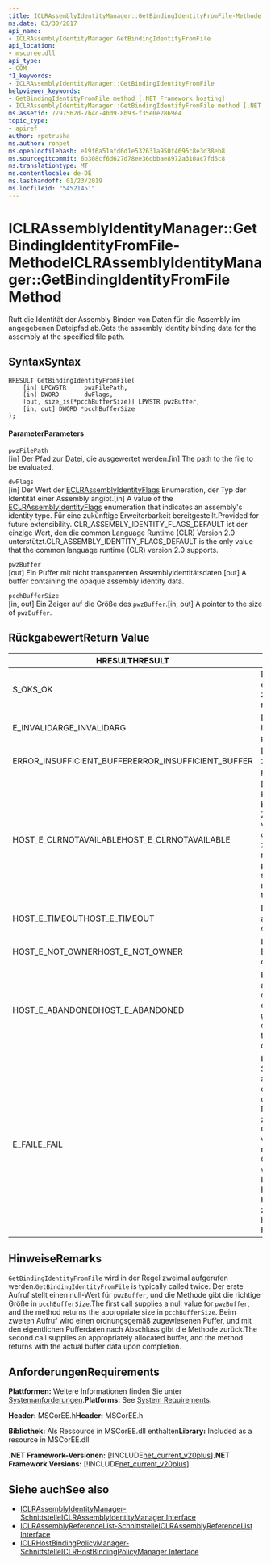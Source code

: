 ```yaml
---
title: ICLRAssemblyIdentityManager::GetBindingIdentityFromFile-Methode
ms.date: 03/30/2017
api_name:
- ICLRAssemblyIdentityManager.GetBindingIdentityFromFile
api_location:
- mscoree.dll
api_type:
- COM
f1_keywords:
- ICLRAssemblyIdentityManager::GetBindingIdentityFromFile
helpviewer_keywords:
- GetBindingIdentityFromFile method [.NET Framework hosting]
- ICLRAssemblyIdentityManager::GetBindingIdentifyFromFile method [.NET Framework hosting]
ms.assetid: 7797562d-7b4c-4bd9-8b93-f35e0e2869e4
topic_type:
- apiref
author: rpetrusha
ms.author: ronpet
ms.openlocfilehash: e19f6a51afd6d1e532631a950f4695c8e3d38eb8
ms.sourcegitcommit: 6b308cf6d627d78ee36dbbae8972a310ac7fd6c8
ms.translationtype: MT
ms.contentlocale: de-DE
ms.lasthandoff: 01/23/2019
ms.locfileid: "54521451"
---
```

# <a name="iclrassemblyidentitymanagergetbindingidentityfromfile-method"></a><span data-ttu-id="a558d-102">ICLRAssemblyIdentityManager::GetBindingIdentityFromFile-Methode</span><span class="sxs-lookup"><span data-stu-id="a558d-102">ICLRAssemblyIdentityManager::GetBindingIdentityFromFile Method</span></span>
<span data-ttu-id="a558d-103">Ruft die Identität der Assembly Binden von Daten für die Assembly im angegebenen Dateipfad ab.</span><span class="sxs-lookup"><span data-stu-id="a558d-103">Gets the assembly identity binding data for the assembly at the specified file path.</span></span>  
  
## <a name="syntax"></a><span data-ttu-id="a558d-104">Syntax</span><span class="sxs-lookup"><span data-stu-id="a558d-104">Syntax</span></span>  
  
```  
HRESULT GetBindingIdentityFromFile(  
    [in] LPCWSTR     pwzFilePath,  
    [in] DWORD       dwFlags,  
    [out, size_is(*pcchBufferSize)] LPWSTR pwzBuffer,  
    [in, out] DWORD *pcchBufferSize  
);  
```  
  
#### <a name="parameters"></a><span data-ttu-id="a558d-105">Parameter</span><span class="sxs-lookup"><span data-stu-id="a558d-105">Parameters</span></span>  
 `pwzFilePath`  
 <span data-ttu-id="a558d-106">[in] Der Pfad zur Datei, die ausgewertet werden.</span><span class="sxs-lookup"><span data-stu-id="a558d-106">[in] The path to the file to be evaluated.</span></span>  
  
 `dwFlags`  
 <span data-ttu-id="a558d-107">[in] Der Wert der [ECLRAssemblyIdentityFlags](../../../../docs/framework/unmanaged-api/hosting/eclrassemblyidentityflags-enumeration.md) Enumeration, der Typ der Identität einer Assembly angibt.</span><span class="sxs-lookup"><span data-stu-id="a558d-107">[in] A value of the [ECLRAssemblyIdentityFlags](../../../../docs/framework/unmanaged-api/hosting/eclrassemblyidentityflags-enumeration.md) enumeration that indicates an assembly's identity type.</span></span> <span data-ttu-id="a558d-108">Für eine zukünftige Erweiterbarkeit bereitgestellt.</span><span class="sxs-lookup"><span data-stu-id="a558d-108">Provided for future extensibility.</span></span> <span data-ttu-id="a558d-109">CLR_ASSEMBLY_IDENTITY_FLAGS_DEFAULT ist der einzige Wert, den die common Language Runtime (CLR) Version 2.0 unterstützt.</span><span class="sxs-lookup"><span data-stu-id="a558d-109">CLR_ASSEMBLY_IDENTITY_FLAGS_DEFAULT is the only value that the common language runtime (CLR) version 2.0 supports.</span></span>  
  
 `pwzBuffer`  
 <span data-ttu-id="a558d-110">[out] Ein Puffer mit nicht transparenten Assemblyidentitätsdaten.</span><span class="sxs-lookup"><span data-stu-id="a558d-110">[out] A buffer containing the opaque assembly identity data.</span></span>  
  
 `pcchBufferSize`  
 <span data-ttu-id="a558d-111">[in, out] Ein Zeiger auf die Größe des `pwzBuffer`.</span><span class="sxs-lookup"><span data-stu-id="a558d-111">[in, out] A pointer to the size of `pwzBuffer`.</span></span>  
  
## <a name="return-value"></a><span data-ttu-id="a558d-112">Rückgabewert</span><span class="sxs-lookup"><span data-stu-id="a558d-112">Return Value</span></span>  
  
|<span data-ttu-id="a558d-113">HRESULT</span><span class="sxs-lookup"><span data-stu-id="a558d-113">HRESULT</span></span>|<span data-ttu-id="a558d-114">Beschreibung</span><span class="sxs-lookup"><span data-stu-id="a558d-114">Description</span></span>|  
|-------------|-----------------|  
|<span data-ttu-id="a558d-115">S_OK</span><span class="sxs-lookup"><span data-stu-id="a558d-115">S_OK</span></span>|<span data-ttu-id="a558d-116">Die Methode wurde erfolgreich zurückgegeben.</span><span class="sxs-lookup"><span data-stu-id="a558d-116">The method returned successfully.</span></span>|  
|<span data-ttu-id="a558d-117">E_INVALIDARG</span><span class="sxs-lookup"><span data-stu-id="a558d-117">E_INVALIDARG</span></span>|<span data-ttu-id="a558d-118">Die angegebene `pwzFilePath` ist null.</span><span class="sxs-lookup"><span data-stu-id="a558d-118">The supplied `pwzFilePath` is null.</span></span>|  
|<span data-ttu-id="a558d-119">ERROR_INSUFFICIENT_BUFFER</span><span class="sxs-lookup"><span data-stu-id="a558d-119">ERROR_INSUFFICIENT_BUFFER</span></span>|<span data-ttu-id="a558d-120">Die Größe des `pwzBuffer` ist zu klein.</span><span class="sxs-lookup"><span data-stu-id="a558d-120">The size of `pwzBuffer` is too small.</span></span>|  
|<span data-ttu-id="a558d-121">HOST_E_CLRNOTAVAILABLE</span><span class="sxs-lookup"><span data-stu-id="a558d-121">HOST_E_CLRNOTAVAILABLE</span></span>|<span data-ttu-id="a558d-122">Die CLR wurde nicht in einen Prozess geladen und befindet sich in einem Zustand, in dem nicht verwalteten Code ausführen oder den Aufruf erfolgreich zu verarbeiten.</span><span class="sxs-lookup"><span data-stu-id="a558d-122">The CLR has not been loaded into a process, or the CLR is in a state in which it cannot run managed code or process the call successfully.</span></span>|  
|<span data-ttu-id="a558d-123">HOST_E_TIMEOUT</span><span class="sxs-lookup"><span data-stu-id="a558d-123">HOST_E_TIMEOUT</span></span>|<span data-ttu-id="a558d-124">Der Aufruf ist ein Timeout aufgetreten.</span><span class="sxs-lookup"><span data-stu-id="a558d-124">The call timed out.</span></span>|  
|<span data-ttu-id="a558d-125">HOST_E_NOT_OWNER</span><span class="sxs-lookup"><span data-stu-id="a558d-125">HOST_E_NOT_OWNER</span></span>|<span data-ttu-id="a558d-126">Der Aufrufer ist nicht Besitzer der Sperre.</span><span class="sxs-lookup"><span data-stu-id="a558d-126">The caller does not own the lock.</span></span>|  
|<span data-ttu-id="a558d-127">HOST_E_ABANDONED</span><span class="sxs-lookup"><span data-stu-id="a558d-127">HOST_E_ABANDONED</span></span>|<span data-ttu-id="a558d-128">Ein Ereignis wurde abgebrochen, während sich der blockierte Thread oder eine Fiber darauf gewartet.</span><span class="sxs-lookup"><span data-stu-id="a558d-128">An event was canceled while a blocked thread or fiber was waiting on it.</span></span>|  
|<span data-ttu-id="a558d-129">E_FAIL</span><span class="sxs-lookup"><span data-stu-id="a558d-129">E_FAIL</span></span>|<span data-ttu-id="a558d-130">Ein Unbekannter Schwerwiegender Fehler ist aufgetreten.</span><span class="sxs-lookup"><span data-stu-id="a558d-130">An unknown catastrophic failure occurred.</span></span> <span data-ttu-id="a558d-131">Wenn eine Methode E_FAIL zurückgegeben wird, ist die CLR nicht mehr im Prozess verwendet werden.</span><span class="sxs-lookup"><span data-stu-id="a558d-131">If a method returns E_FAIL, the CLR is no longer usable within the process.</span></span> <span data-ttu-id="a558d-132">Nachfolgende Aufrufe zum Hosten der Methoden HOST_E_CLRNOTAVAILABLE zurück.</span><span class="sxs-lookup"><span data-stu-id="a558d-132">Subsequent calls to hosting methods return HOST_E_CLRNOTAVAILABLE.</span></span>|  
  
## <a name="remarks"></a><span data-ttu-id="a558d-133">Hinweise</span><span class="sxs-lookup"><span data-stu-id="a558d-133">Remarks</span></span>  
 <span data-ttu-id="a558d-134">`GetBindingIdentityFromFile` wird in der Regel zweimal aufgerufen werden.</span><span class="sxs-lookup"><span data-stu-id="a558d-134">`GetBindingIdentityFromFile` is typically called twice.</span></span> <span data-ttu-id="a558d-135">Der erste Aufruf stellt einen null-Wert für `pwzBuffer`, und die Methode gibt die richtige Größe in `pcchBufferSize`.</span><span class="sxs-lookup"><span data-stu-id="a558d-135">The first call supplies a null value for `pwzBuffer`, and the method returns the appropriate size in `pcchBufferSize`.</span></span> <span data-ttu-id="a558d-136">Beim zweiten Aufruf wird einen ordnungsgemäß zugewiesenen Puffer, und mit den eigentlichen Pufferdaten nach Abschluss gibt die Methode zurück.</span><span class="sxs-lookup"><span data-stu-id="a558d-136">The second call supplies an appropriately allocated buffer, and the method returns with the actual buffer data upon completion.</span></span>  
  
## <a name="requirements"></a><span data-ttu-id="a558d-137">Anforderungen</span><span class="sxs-lookup"><span data-stu-id="a558d-137">Requirements</span></span>  
 <span data-ttu-id="a558d-138">**Plattformen:** Weitere Informationen finden Sie unter [Systemanforderungen](../../../../docs/framework/get-started/system-requirements.md).</span><span class="sxs-lookup"><span data-stu-id="a558d-138">**Platforms:** See [System Requirements](../../../../docs/framework/get-started/system-requirements.md).</span></span>  
  
 <span data-ttu-id="a558d-139">**Header:** MSCorEE.h</span><span class="sxs-lookup"><span data-stu-id="a558d-139">**Header:** MSCorEE.h</span></span>  
  
 <span data-ttu-id="a558d-140">**Bibliothek:** Als Ressource in MSCorEE.dll enthalten</span><span class="sxs-lookup"><span data-stu-id="a558d-140">**Library:** Included as a resource in MSCorEE.dll</span></span>  
  
 <span data-ttu-id="a558d-141">**.NET Framework-Versionen:** [!INCLUDE[net_current_v20plus](../../../../includes/net-current-v20plus-md.md)]</span><span class="sxs-lookup"><span data-stu-id="a558d-141">**.NET Framework Versions:** [!INCLUDE[net_current_v20plus](../../../../includes/net-current-v20plus-md.md)]</span></span>  
  
## <a name="see-also"></a><span data-ttu-id="a558d-142">Siehe auch</span><span class="sxs-lookup"><span data-stu-id="a558d-142">See also</span></span>
- [<span data-ttu-id="a558d-143">ICLRAssemblyIdentityManager-Schnittstelle</span><span class="sxs-lookup"><span data-stu-id="a558d-143">ICLRAssemblyIdentityManager Interface</span></span>](../../../../docs/framework/unmanaged-api/hosting/iclrassemblyidentitymanager-interface.md)
- [<span data-ttu-id="a558d-144">ICLRAssemblyReferenceList-Schnittstelle</span><span class="sxs-lookup"><span data-stu-id="a558d-144">ICLRAssemblyReferenceList Interface</span></span>](../../../../docs/framework/unmanaged-api/hosting/iclrassemblyreferencelist-interface.md)
- [<span data-ttu-id="a558d-145">ICLRHostBindingPolicyManager-Schnittstelle</span><span class="sxs-lookup"><span data-stu-id="a558d-145">ICLRHostBindingPolicyManager Interface</span></span>](../../../../docs/framework/unmanaged-api/hosting/iclrhostbindingpolicymanager-interface.md)
